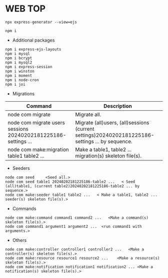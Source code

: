 # WEB TOP

```
npx express-generator --view=ejs
```
```
npm i
```
- Additional packages
```
npm i express-ejs-layouts
npm i mysql
npm i bcrypt
npm i mysql2
npm i express-session
npm i winston
npm i moment
npm i node-cron
npm i joi
```
- Migrations

| Command                                                        | Description                                                                                     |
|----------------------------------------------------------------|-------------------------------------------------------------------------------------------------|
| node com migrate                                               | Migrate all.                                                                                    |
| node com migrate users sessions 20240202181225186-settings ... | Migrate (all)users, (all)sessions (current settings)20240202181225186-settings ... by sequence. |
| node com make:migration table1 table2 ...                      | Make a table1, table2 ... migration(s) skeleton file(s).                                        |

- Seeders
```
node com seed     <Seed all.>
node com seed table1 20240202181225186-table2 ...   < Seed (all)table1, (current table2)20240202181225186-table2 ... by sequence.>
node com make:seeder table1 table2 ...   < Make a table1, table2 ... seeder(s) skeleton file(s).>
```
- Commands
```
node com make:command command1 command2 ...   <Make a command(s) skeleton file(s).>
node com command1 argument1 argument2 ...  <run command1 with arguments.>
```
- Others
```
node com make:controller controller1 controller2 ...   <Make a controller(s) skeleton file(s).>
node com make:resource resource1 resource2 ...    <Make a resource(s) skeleton file(s).>
node com make:notification notification1 notification2 ... <Make a notification(s) skeleton file(s).>
```
